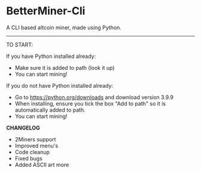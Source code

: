 # BetterMiner-Cli
A CLI based altcoin miner, made using Python.
*************
TO START:

If you have Python installed already:
- Make sure it is added to path (look it up)
- You can start mining!

If you do not have Python installed already:
- Go to https://python.org/downloads and download version 3.9.9
- When installing, ensure you tick the box "Add to path" so it is automatically added to path.
- You can start mining!


**CHANGELOG**
- 2Miners support
- Improved menu's
- Code cleanup
- Fixed bugs
- Added ASCII art more